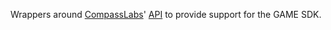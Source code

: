 Wrappers around [CompassLabs](https://compasslabs.ai)' [API](https://beta-api.compasslabs.ai) to provide support for the GAME SDK.

